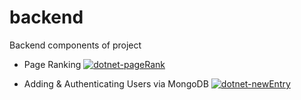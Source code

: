 # backend
Backend components of project

- Page Ranking  [![dotnet-pageRank](https://github.com/thatCreative/backend/actions/workflows/pageRank.yml/badge.svg?branch=main)](https://github.com/thatCreative/backend/actions/workflows/pageRank.yml)

- Adding & Authenticating Users via MongoDB  [![dotnet-newEntry](https://github.com/thatCreative/backend/actions/workflows/newEntry.yml/badge.svg?branch=main)](https://github.com/thatCreative/backend/actions/workflows/newEntry.yml)